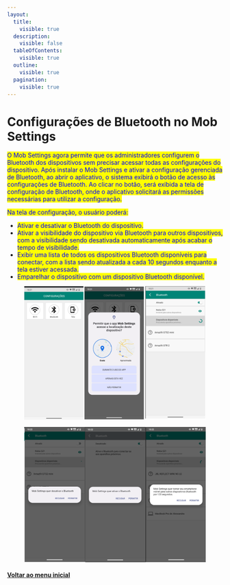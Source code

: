 ```yaml
---
layout:
  title:
    visible: true
  description:
    visible: false
  tableOfContents:
    visible: true
  outline:
    visible: true
  pagination:
    visible: true
---
```


# Configurações de Bluetooth no Mob Settings

<mark style="color:blue;">O Mob Settings agora permite que os administradores configurem o Bluetooth dos dispositivos sem precisar acessar todas as configurações do dispositivo. Após instalar o Mob Settings e ativar a configuração gerenciada de Bluetooth, ao abrir o aplicativo, o sistema exibirá o botão de acesso às configurações de Bluetooth. Ao clicar no botão, será exibida a tela de configuração de Bluetooth, onde o aplicativo solicitará as permissões necessárias para utilizar a configuração.</mark>

<mark style="color:blue;">Na tela de configuração, o usuário poderá:</mark>

* <mark style="color:blue;">Ativar e desativar o Bluetooth do dispositivo.</mark>
* <mark style="color:blue;">Ativar a visibilidade do dispositivo via Bluetooth para outros dispositivos, com a visibilidade sendo desativada automaticamente após acabar o tempo de visibilidade.</mark>
* <mark style="color:blue;">Exibir uma lista de todos os dispositivos Bluetooth disponíveis para conectar, com a lista sendo atualizada a cada 10 segundos enquanto a tela estiver acessada.</mark>
* <mark style="color:blue;">Emparelhar o dispositivo com um dispositivo Bluetooth disponível.</mark>

<figure><img src="../../.gitbook/assets/image (2).png" alt=""><figcaption></figcaption></figure>

<figure><img src="../../.gitbook/assets/image (227).png" alt=""><figcaption></figcaption></figure>

[**Voltar ao menu inicial**](./)
